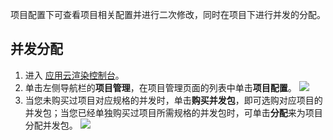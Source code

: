 项目配置下可查看项目相关配置并进行二次修改，同时在项目下进行并发的分配。

## 并发分配

1. 进入 [应用云渲染控制台](https://console.cloud.tencent.com/car)。
2. 单击左侧导航栏的**项目管理**，在项目管理页面的列表中单击**项目配置**。
![](https://qcloudimg.tencent-cloud.cn/raw/a2b373c09cb3471dd33e05eafe24a3e7.png)
3. 当您未购买过项目对应规格的并发时，单击**购买并发包**，即可选购对应项目的并发包；当您已经单独购买过项目所需规格的并发包时，可单击**分配**来为项目分配并发包。
![](https://qcloudimg.tencent-cloud.cn/raw/3f578889a5cf918ae5d905249f78696a.png)
